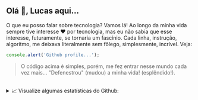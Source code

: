 <!--
**lucasbernardol/lucasbernardol** is a ✨ _special_ ✨ repository because its `README.md` (this file) appears on your GitHub profile.

Here are some ideas to get you started:

- 🔭 I’m currently working on ...
- 🌱 I’m currently learning ...
- 👯 I’m looking to collaborate on ...
- 🤔 I’m looking for help with ...
- 💬 Ask me about ...
- 📫 How to reach me: ...
- 😄 Pronouns: ...
- ⚡ Fun fact: ...
-->

<h2 align="left">
  Olá 👋, Lucas aqui...
</h2>

<div align="left">
  <p>
    O que eu posso falar sobre tecnologia? Vamos lá! 
    Ao longo da minha vida sempre tive interesse ❤️ por tecnologia, mas eu não
    sabia que esse interesse, futuramente, se tornaria um fascínio. Cada linha,
    instrução, algoritmo, me deixava literalmente sem fôlego, simplesmente, incrível. Veja:
  </p>
</div>

```javascript
console.alert('Github profile...');
```

<blockquote>
  O código acima é simples, porém, me fez entrar nesse mundo cada vez mais...
 "Defenestrou" (mudou) a minha vida! (esplêndido!).
</blockquote>

<br />

<details>
  <summary>📈 Visualize algumas estatísticas do Github:</summary>
  <br/>

  <div>
    <a href="">
      <img src="https://github-readme-stats.vercel.app/api?username=lucasbernardol&show_icons=true&theme=dracula&include_all_commits=true&count_private=true" />
    </a>
    &nbsp;
    &nbsp;
    <a href="">
      <img src="https://github-readme-stats.vercel.app/api/top-langs/?username=lucasbernardol&layout=compact&theme=dracula"/>
    </a>
  </div>
</details>
